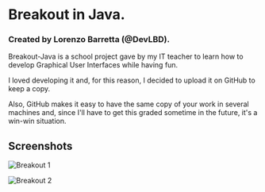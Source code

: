 
# Breakout in Java.
### Created  by Lorenzo Barretta (@DevLBD).

Breakout-Java is a school project gave by my IT teacher to learn how to develop Graphical User Interfaces while having fun.

I loved developing it and, for this reason, I decided to upload it on GitHub to keep a copy.

Also, GitHub makes it easy to have the same copy of your work in several machines and, since I'll have to get this graded sometime in the future, it's a win-win situation.




## Screenshots

![Breakout 1](https://raw.githubusercontent.com/DevLBD/Breakout-Java/main/repo-img/Breakout-1.jpg)

![Breakout 2](https://raw.githubusercontent.com/DevLBD/Breakout-Java/main/repo-img/Breakout-2.jpg)
